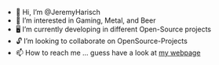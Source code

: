- 👾 Hi, I’m @JeremyHarisch
- 🍻 I’m interested in Gaming, Metal, and Beer
- 🖥 I’m currently developing in different Open-Source projects
- 🔓 I’m looking to collaborate on OpenSource-Projects
- 📫 How to reach me ... guess have a look at [my webpage](https://harisch.dev/)

<!---
JeremyHarisch/JeremyHarisch is a ✨ special ✨ repository because its `README.md` (this file) appears on your GitHub profile.
You can click the Preview link to take a look at your changes.
--->
